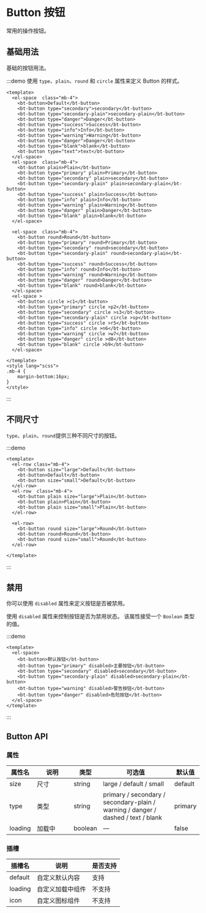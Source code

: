 # Button 按钮

常用的操作按钮。

## 基础用法

基础的按钮用法。

:::demo 使用 `type`、`plain`、`round` 和 `circle` 属性来定义 Button 的样式。

```vue
<template>
  <el-space  class="mb-4">
    <bt-button>Default</bt-button>
    <bt-button type="secondary">secondary</bt-button>
    <bt-button type="secondary-plain">secondary-plain</bt-button>
    <bt-button type="danger">Danger</bt-button>
    <bt-button type="success">Success</bt-button>
    <bt-button type="info">Info</bt-button>
    <bt-button type="warning">Warning</bt-button>
    <bt-button type="danger">Danger</bt-button>
    <bt-button type="blank">blank</bt-button>
    <bt-button type="text">text</bt-button>
  </el-space>
  <el-space  class="mb-4">
    <bt-button plain>Plain</bt-button>
    <bt-button type="primary" plain>Primary</bt-button>
    <bt-button type="secondary" plain>secondary</bt-button>
    <bt-button type="secondary-plain" plain>secondary-plain</bt-button>
    <bt-button type="success" plain>Success</bt-button>
    <bt-button type="info" plain>Info</bt-button>
    <bt-button type="warning" plain>Warning</bt-button>
    <bt-button type="danger" plain>Danger</bt-button>
    <bt-button type="blank" plain>blank</bt-button>
  </el-space>

  <el-space  class="mb-4">
    <bt-button round>Round</bt-button>
    <bt-button type="primary" round>Primary</bt-button>
    <bt-button type="secondary" round>secondary</bt-button>
    <bt-button type="secondary-plain" round>secondary-plain</bt-button>
    <bt-button type="success" round>Success</bt-button>
    <bt-button type="info" round>Info</bt-button>
    <bt-button type="warning" round>Warning</bt-button>
    <bt-button type="danger" round>Danger</bt-button>
    <bt-button type="blank" round>blank</bt-button>
  </el-space>
  <el-space >
    <bt-button circle >c1</bt-button>
    <bt-button type="primary" circle >p2</bt-button>
    <bt-button type="secondary" circle >s3</bt-button>
    <bt-button type="secondary-plain" circle >sp</bt-button>
    <bt-button type="success" circle >r5</bt-button>
    <bt-button type="info" circle >n6</bt-button>
    <bt-button type="warning" circle >w7</bt-button>
    <bt-button type="danger" circle >d8</bt-button>
    <bt-button type="blank" circle >b9</bt-button>
  </el-space>

</template>
<style lang="scss">
.mb-4 {
    margin-bottom:16px;
}
</style>
```

:::

## 不同尺寸

`type`、`plain`、`round`提供三种不同尺寸的按钮。

:::demo

```vue
<template>
  <el-row class="mb-4">
    <bt-button size="large">Default</bt-button>
    <bt-button>Default</bt-button>
    <bt-button size="small">Default</bt-button>
  </el-row>
  <el-row  class="mb-4">
    <bt-button plain size="large">Plain</bt-button>
    <bt-button plain>Plain</bt-button>
    <bt-button plain size="small">Plain</bt-button>
  </el-row>

  <el-row>
    <bt-button round size="large">Round</bt-button>
    <bt-button round>Round</bt-button>
    <bt-button round size="small">Round</bt-button>
  </el-row>

</template>

```

:::

## 禁用

你可以使用 <code>disabled</code> 属性来定义按钮是否被禁用。

使用 <code>disabled</code> 属性来控制按钮是否为禁用状态。 该属性接受一个 <code>Boolean</code> 类型的值。

:::demo

```vue
<template>
  <el-space>
    <bt-button>默认按钮</bt-button>
    <bt-button type="primary" disabled>主要按钮</bt-button>
    <bt-button type="secondary" disabled>secondary</bt-button>
    <bt-button type="secondary-plain" disabled>secondary-plain</bt-button>
    <bt-button type="warning" disabled>警告按钮</bt-button>
    <bt-button type="danger" disabled>危险按钮</bt-button>
  </el-space>
</template>
```

:::

## Button API

### 属性

| 属性名    |   <div style="width:80px">说明</div>     |  类型    | 可选值                                             | 默认值  |
| ------- | --------  | -------  | -------------------------------------------------- | ------- |
| size    | 尺寸   | string  | large / default / small                               | default |
| type    | 类型   | string  | primary / secondary / secondary-plain / warning / danger / dashed / text / blank  | primary |
| loading | 加载中 | boolean | —                                                  | false   |

### 插槽

|       插槽名              |                说明              | 是否支持                 |
| ------------------------------------------ | ------------------------------------  | -----------------------------------  |
|default |自定义默认内容 |  支持 |
|loading |自定义加载中组件| 不支持  |
|icon | 自定义图标组件| 不支持|
